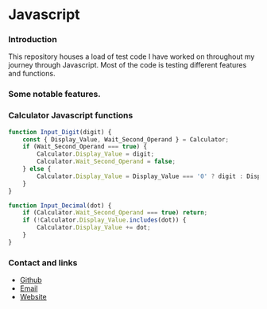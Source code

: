 # Javascript


### Introduction
This repository houses a load of test code I have worked on throughout my journey through Javascript. Most of the code is testing different features and functions.

### Some notable features.

### Calculator Javascript functions
```Javascript 
function Input_Digit(digit) {
    const { Display_Value, Wait_Second_Operand } = Calculator;
    if (Wait_Second_Operand === true) {
        Calculator.Display_Value = digit;
        Calculator.Wait_Second_Operand = false;
    } else {
        Calculator.Display_Value = Display_Value === '0' ? digit : Display_Value + digit;
    }
}

function Input_Decimal(dot) {
    if (Calculator.Wait_Second_Operand === true) return;
    if (!Calculator.Display_Value.includes(dot)) {
        Calculator.Display_Value += dot;
    }
}

```


### Contact and links
- [Github](https://github.com/Gruzzly-bear)
- [Email](mailto:MB.Bowen@outlook.com?subject=Hey%20There!)
- [Website](https://gruzzly.co)
